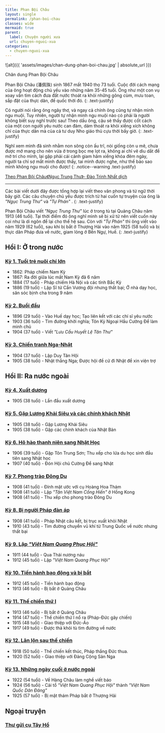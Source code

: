 ```yaml
---
title: Phan Bội Châu
layout: single
permalink: /phan-boi-chau
classes: wide
mermaid: true
parent:
  label: Chuyện người xưa
  url: chuyen-nguoi-xua
categories: 
  - chuyen-nguoi-xua
---
```


![alt]({{ 'assets/images/chan-dung-phan-boi-chau.jpg' | absolute_url }})
> <cite>
Chân dung Phan Bội Châu
</cite>

Phan Bội Châu (潘佩珠) sinh 1867 mất 1940 thọ 73 tuổi. Cuộc đời cách mạng của ông hoạt động chủ yếu vào những năm 35-45 tuổi. Ông như một con vụ xoay vần tìm cách đưa đất nước thoát ra khỏi những gông cùm, mưu toan, sắp đặt của thực dân, đế quốc thời đó. 
{: .text-justify}

Có người nói rằng ông ngây thơ, và ngay cả chính ông cũng tự nhận mình ngu muội. Tuy nhiên, người tự nhận mình ngu muội nào có phải là người không biết suy nghĩ trước sau! Theo dấu ông, cậu sẽ thấy được cốt cách của một con người yêu nước can đảm, dám thoát ra khỏi xiềng xích không chỉ của thực dân mà của cả tư duy Nho giáo thủ cựu thời bấy giờ.
{: .text-justify}

Nghĩ xem mình đã sinh nhằm non sông còn ấu trĩ, nòi giống còn u mê, chưa được mở mang cho nên vừa ở trong bọc mẹ lọt ra, không ai chỉ vẽ dìu dắt để mở trí cho mình, lại gặp phải cái cảnh giam hãm xiềng khóa đêm ngày, người ta chỉ sợ mắt mình được thấy, tai mình được nghe, như thế bảo sao mình không ngu muội cho được!
{: .notice--warning .text-justify}
> <cite>
<a target="_blank" href="https://vi.wikisource.org/wiki/%C4%90%E1%BB%9Di_c%C3%A1ch_m%E1%BA%A1ng_Phan_B%E1%BB%99i_Ch%C3%A2u">Theo Phan Bội Châu《Ngục Trung Thư》- Đào Trinh Nhất dịch</a>
</cite>

---

Các bài viết dưới đây được tổng hợp lại viết theo văn phong và từ ngữ thời bây giờ. Các câu chuyện chủ yếu được trích từ hai cuốn tự truyện của ông là *"Ngục Trung Thư"* và *"Tự Phán"* .
{: .text-justify}

Phan Bội Châu viết *"Ngục Trung Thư"* lúc ở trong tù tại Quảng Châu năm 1913 (46 tuổi). Tại thời điểm đó ông nghĩ mình sẽ bị xử tử nên viết cuốn này coi như là di ngôn để lại cho thế hệ sau. Còn với *"Tự Phán"* thì ông viết vào năm 1929 (62 tuổi), sau khi bị bắt ở Thượng Hải vào năm 1925 (58 tuổi) và bị thực dân Pháp đưa về nước, giam lỏng ở Bến Ngự, Huế.
{: .text-justify}

## Hồi I: Ở trong nước
### <a href="/pbc-tuoi-tre-nuoi-chi-lon">Kỳ 1. Tuổi trẻ nuôi chí lớn</a>
* 1862: Pháp chiếm Nam Kỳ
* 1867: Ra đời giữa lúc mất Nam Kỳ đã 6 năm
* 1884 (17 tuổi) - Pháp chiếm Hà Nội và các tỉnh Bắc Kỳ
* 1886 (19 tuổi) - Lập Sĩ tử Cần Vương đội nhưng thất bại; Ở nhà dạy học, săn sóc bịnh cha trong 9 năm

### <a href="/pbc-buoi-dau">Kỳ 2. Buổi đầu</a>
* 1896 (29 tuổi) - Vào Huế dạy học; Tạo liên kết với các chí sĩ yêu nước
* 1903 (36 tuổi) - Tìm đường khởi nghĩa; Tôn Kỳ Ngoại Hầu Cường Để làm minh chủ
* 1904 (37 tuổi) - Viết *"Lưu Cầu Huyết Lệ Tân Thư"* 

### <a href="/pbc-chien-tranh-nga-nhat">Kỳ 3. Chiến tranh Nga-Nhật</a>
* 1904 (37 tuổi) - Lập Duy Tân Hội
* 1905 (38 tuổi) - Nhật thắng Nga; Được hội đề cử đi Nhật để xin viện trợ

## Hồi II: Ra nước ngoài
### <a href="/pbc-xuat-duong">Kỳ 4. Xuất dương</a>
* 1905 (38 tuổi) - Lần đầu xuất dương

### <a href="/pbc-gap-luong-khai-sieu-va-cac-chinh-khach-nhat">Kỳ 5. Gặp Lương Khải Siêu và các chính khách Nhật</a>
* 1905 (38 tuổi) - Gặp Lương Khải Siêu
* 1905 (38 tuổi) - Gặp các chính khách của Nhật Bản

### <a href="/pbc-ho-hao-sang-nhat">Kỳ 6. Hô hào thanh niên sang Nhật Học</a>
* 1906 (39 tuổi) - Gặp Tôn Trung Sơn; Thu xếp cho lứa du học sinh đầu tiên sang Nhật học
* 1907 (40 tuổi) - Đón Hội chủ Cường Để sang Nhật

### <a href="/pbc-phong-trao-dong-du">Kỳ 7. Phong trào Đông Du</a>
* 1908 (41 tuổi) - Đính mật ước với cụ Hoàng Hoa Thám
* 1908 (41 tuổi) - Lập *"Tân Việt Nam Cống Hiến"* ở Hồng Kong
* 1908 (41 tuổi) - Thu xếp cho phong trào Đông Du

### <a href="/pbc-bi-nguoi-phap-dan-ap">Kỳ 8. Bị người Pháp đàn áp</a>
* 1908 (41 tuổi) - Pháp Nhật câu kết, bị trục xuất khỏi Nhật
* 1910 (43 tuổi) - Tìm đường chuyển vũ khí từ Trung Quốc về nước nhưng thất bại

### <a href="/pbc-viet-nam-quang-phuc-hoi">Kỳ 9. Lập *"Việt Nam Quang Phục Hội"* </a>
* 1911 (44 tuổi) - Qua Thái nương náu
* 1912 (45 tuổi) - Lập *"Việt Nam Quang Phục Hội"*

### <a href="/pbc-tien-hanh-bao-dong">Kỳ 10. Tiến hành bạo động và bị bắt</a>
* 1912 (45 tuổi) - Tiến hành bạo động
* 1913 (46 tuổi) - Bị bắt ở Quảng Châu

### <a href="/pbc-the-chien-thu-i">Kỳ 11. Thế chiến thứ I</a>
* 1913 (46 tuổi) - Bị bắt ở Quảng Châu
* 1914 (47 tuổi) - Thế chiến thứ I nổ ra (Pháp-Đức gây chiến)
* 1915 (48 tuổi) - Giao thiệp với Đức-Áo
* 1917 (49 tuổi) - Được thả khỏi tù tìm đường về nước

### <a href="/pbc-lan-loi-sau-the-chien">Kỳ 12. Lăn lộn sau thế chiến</a>
* 1918 (50 tuổi) - Thế chiến kết thúc, Pháp thắng Đức thua.
* 1920 (52 tuổi) - Giao thiệp với Đảng Cộng Sản Nga

### <a href="/pbc-nhung-ngay-cuoi-o-nuoc-ngoai">Kỳ 13. Những ngày cuối ở nước ngoài</a>
* 1922 (54 tuổi) - Về Hàng Châu làm nghề viết báo
* 1924 (56 tuổi) - Cải tổ *"Việt Nam Quang Phục Hội"* thành *"Việt Nam Quốc Dân Đảng"*
* 1925 (57 tuổi) - Bị mật thám Pháp bắt ở Thượng Hải

## Ngoại truyện
### <a href="/pbc-thu-gui-cu-tay-ho">Thư gửi cụ Tây Hồ</a>